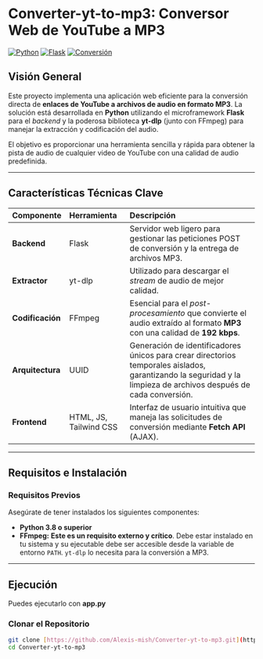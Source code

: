 # Converter-yt-to-mp3: Conversor Web de YouTube a MP3

[![Python](https://img.shields.io/badge/Python-3.8%2B-blue.svg)](https://www.python.org/)
[![Flask](https://img.shields.io/badge/Framework-Flask-black.svg)](https://flask.palletsprojects.com/)
[![Conversión](https://img.shields.io/badge/Tool-yt--dlp%20%26%20FFmpeg-red.svg)]()

## Visión General

Este proyecto implementa una aplicación web eficiente para la conversión directa de **enlaces de YouTube a archivos de audio en formato MP3**. La solución está desarrollada en **Python** utilizando el microframework **Flask** para el *backend* y la poderosa biblioteca **yt-dlp** (junto con FFmpeg) para manejar la extracción y codificación del audio.

El objetivo es proporcionar una herramienta sencilla y rápida para obtener la pista de audio de cualquier video de YouTube con una calidad de audio predefinida.

---

## Características Técnicas Clave

| Componente | Herramienta | Descripción |
| :--- | :--- | :--- |
| **Backend** | Flask | Servidor web ligero para gestionar las peticiones POST de conversión y la entrega de archivos MP3. |
| **Extractor** | yt-dlp | Utilizado para descargar el *stream* de audio de mejor calidad. |
| **Codificación** | FFmpeg | Esencial para el *post-procesamiento* que convierte el audio extraído al formato **MP3** con una calidad de **192 kbps**. |
| **Arquitectura** | UUID | Generación de identificadores únicos para crear directorios temporales aislados, garantizando la seguridad y la limpieza de archivos después de cada conversión. |
| **Frontend** | HTML, JS, Tailwind CSS | Interfaz de usuario intuitiva que maneja las solicitudes de conversión mediante **Fetch API** (AJAX). |

---

## Requisitos e Instalación

### Requisitos Previos

Asegúrate de tener instalados los siguientes componentes:

* **Python 3.8 o superior**
* **FFmpeg:** **Este es un requisito externo y crítico**. Debe estar instalado en tu sistema y su ejecutable debe ser accesible desde la variable de entorno `PATH`. `yt-dlp` lo necesita para la conversión a MP3.

---
## Ejecución
Puedes ejecutarlo con **app.py**

### Clonar el Repositorio

```bash
git clone [https://github.com/Alexis-mish/Converter-yt-to-mp3.git](https://github.com/Alexis-mish/Converter-yt-to-mp3.git)
cd Converter-yt-to-mp3
